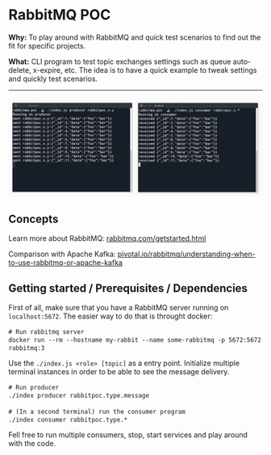 # RabbitMQ POC

**Why:** To play around with RabbitMQ and quick test scenarios to find out the fit for specific projects.

**What:** CLI program to test topic exchanges settings such as queue auto-delete, x-expire, etc. The idea is to have a quick example to tweak settings and quickly test scenarios.

---------------------------------

![screenshot](assets/screenshot.png)

## Concepts

Learn more about RabbitMQ: [rabbitmq.com/getstarted.html](https://www.rabbitmq.com/getstarted.html)

Comparison with Apache Kafka: [pivotal.io/rabbitmq/understanding-when-to-use-rabbitmq-or-apache-kafka](https://content.pivotal.io/rabbitmq/understanding-when-to-use-rabbitmq-or-apache-kafka)

## Getting started / Prerequisites / Dependencies

First of all, make sure that you have a RabbitMQ server running on `localhost:5672`. The easier way to do that is throught docker:

```
# Run rabbitmq server
docker run --rm --hostname my-rabbit --name some-rabbitmq -p 5672:5672 rabbitmq:3
```

Use the `./index.js <role> [topic]` as a entry point. Initialize multiple terminal instances in order to be able to see the message delivery.

```
# Run producer
./index producer rabbitpoc.type.message

# (In a second terminal) run the consumer program
./index consumer rabbitpoc.type.*
```

Fell free to run multiple consumers, stop, start services and play around with the code.
